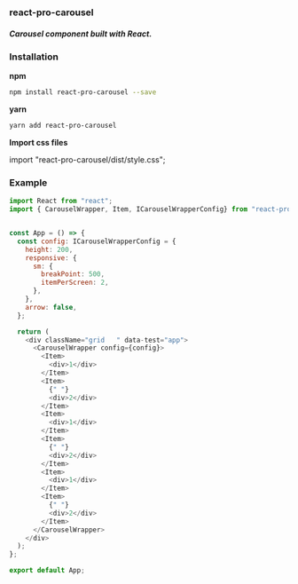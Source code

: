 ### react-pro-carousel

##### Carousel component built with React.

### Installation

**npm**

```bash
npm install react-pro-carousel --save
```

**yarn**

```bash
yarn add react-pro-carousel
```

**Import css files**

import "react-pro-carousel/dist/style.css";

### Example

```js
import React from "react";
import { CarouselWrapper, Item, ICarouselWrapperConfig} from "react-pro-carousel";


const App = () => {
  const config: ICarouselWrapperConfig = {
    height: 200,
    responsive: {
      sm: {
        breakPoint: 500,
        itemPerScreen: 2,
      },
    },
    arrow: false,
  };

  return (
    <div className="grid   " data-test="app">
      <CarouselWrapper config={config}>
        <Item>
          <div>1</div>
        </Item>
        <Item>
          {" "}
          <div>2</div>
        </Item>
        <Item>
          <div>1</div>
        </Item>
        <Item>
          {" "}
          <div>2</div>
        </Item>
        <Item>
          <div>1</div>
        </Item>
        <Item>
          {" "}
          <div>2</div>
        </Item>
      </CarouselWrapper>
    </div>
  );
};

export default App;
```
